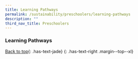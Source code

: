 ```yaml
---
title: Learning Pathways
permalink: /sustainability/preschoolers/learning-pathways
description: ""
third_nav_title: Preschoolers
---
```

### **Learning Pathways**

[Back to top](#main-content){: .has-text-jade}
{: .has-text-right .margin--top--xl}